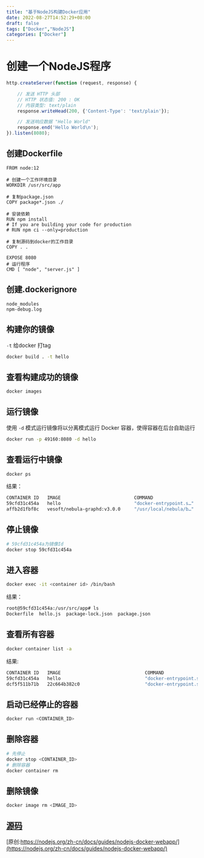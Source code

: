 ```yaml
---
title: "基于NodeJS构建Docker应用"
date: 2022-08-27T14:52:29+08:00
draft: false
tags: ["Docker","NodeJS"]
categories: ["Docker"]
---
```


# 创建一个NodeJS程序

```js
http.createServer(function (request, response) {

    // 发送 HTTP 头部
    // HTTP 状态值: 200 : OK
    // 内容类型: text/plain
    response.writeHead(200, {'Content-Type': 'text/plain'});

    // 发送响应数据 "Hello World"
    response.end('Hello World\n');
}).listen(8080);
```

## 创建Dockerfile

```docker
FROM node:12

# 创建一个工作环境目录
WORKDIR /usr/src/app

# 复制package.json
COPY package*.json ./

# 安装依赖
RUN npm install
# If you are building your code for production
# RUN npm ci --only=production

# 复制源码到docker的工作目录
COPY . .

EXPOSE 8080
# 运行程序
CMD [ "node", "server.js" ]

```

## 创建.dockerignore

```docker
node_modules
npm-debug.log
```

## 构建你的镜像

`-t` 给docker 打tag
```bash
docker build . -t hello
```

## 查看构建成功的镜像

```bash
docker images
```

## 运行镜像

使用 `-d` 模式运行镜像将以分离模式运行 Docker 容器，使得容器在后台自助运行
```bash
docker run -p 49160:8080 -d hello
```

## 查看运行中镜像

```bash
docker ps
```

结果：

```bash
CONTAINER ID   IMAGE                           COMMAND                  CREATED          STATUS                PORTS                                                                                                  NAMES
59cfd31c454a   hello                           "docker-entrypoint.s…"   12 minutes ago   Up 12 minutes         0.0.0.0:49160->8888/tcp                                                                                interesting_feynman
affb2d1fbf8c   vesoft/nebula-graphd:v3.0.0     "/usr/local/nebula/b…"   10 days ago      Up 3 days (healthy)   0.0.0.0:9669->9669/tcp, 0.0.0.0:52140->19669/tcp, 0.0.0.0:52141->19670/tcp                             nebula-docker-compose_graphd_1
```

## 停止镜像

```bash
# 59cfd31c454a为镜像Id 
docker stop 59cfd31c454a
```

## 进入容器

```bash
docker exec -it <container id> /bin/bash
```

结果：

```bash
root@59cfd31c454a:/usr/src/app# ls
Dockerfile  hello.js  package-lock.json  package.json
```

## 查看所有容器

```bash
docker container list -a
```

结果:

```bash
CONTAINER ID   IMAGE                               COMMAND                   CREATED          STATUS                        PORTS                                                                                                  NAMES
59cfd31c454a   hello                               "docker-entrypoint.s…"    19 minutes ago   Exited (137) 9 seconds ago                                                                                                           interesting_feynman
dcf5f511b71b   22c664b382c0                        "docker-entrypoint.s…"    23 minutes ago   Exited (137) 21 minutes ago                                                                                                          dazzling_banz
```

## 启动已经停止的容器

```bash
docker run <CONTAINER_ID>
```

## 删除容器

```bash
# 先停止
docker stop <CONTAINER_ID>
# 删除容器
docker container rm
```

## 删除镜像

```bash
docker image rm <IMAGE_ID>
```

## [源码](demo.zip)

[原创:https://nodejs.org/zh-cn/docs/guides/nodejs-docker-webapp/](https://nodejs.org/zh-cn/docs/guides/nodejs-docker-webapp/)
